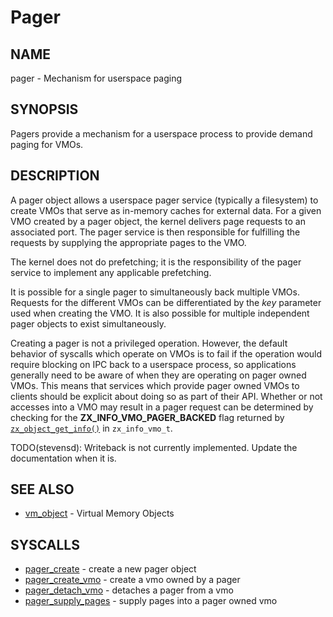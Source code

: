 # Pager

## NAME

pager - Mechanism for userspace paging

## SYNOPSIS

Pagers provide a mechanism for a userspace process to provide demand paging for VMOs.

## DESCRIPTION

A pager object allows a userspace pager service (typically a filesystem) to create VMOs that serve
as in-memory caches for external data. For a given VMO created by a pager object, the kernel
delivers page requests to an associated port. The pager service is then responsible for fulfilling
the requests by supplying the appropriate pages to the VMO.

The kernel does not do prefetching; it is the responsibility of the pager service to implement any
applicable prefetching.

It is possible for a single pager to simultaneously back multiple VMOs. Requests for the different
VMOs can be differentiated by the *key* parameter used when creating the VMO. It is also possible
for multiple independent pager objects to exist simultaneously.

Creating a pager is not a privileged operation. However, the default behavior of syscalls which
operate on VMOs is to fail if the operation would require blocking on IPC back to a userspace
process, so applications generally need to be aware of when they are operating on pager owned
VMOs. This means that services which provide pager owned VMOs to clients should be explicit about
doing so as part of their API. Whether or not accesses into a VMO may result in a pager request
can be determined by checking for the **ZX_INFO_VMO_PAGER_BACKED** flag returned by
[`zx_object_get_info()`] in `zx_info_vmo_t`.

TODO(stevensd): Writeback is not currently implemented. Update the documentation when it is.

## SEE ALSO

+ [vm_object](vm_object.md) - Virtual Memory Objects

## SYSCALLS

+ [pager_create](/docs/reference/syscalls/pager_create.md) - create a new pager object
+ [pager_create_vmo](/docs/reference/syscalls/pager_create_vmo.md) - create a vmo owned by a pager
+ [pager_detach_vmo](/docs/reference/syscalls/pager_detach_vmo.md) - detaches a pager from a vmo
+ [pager_supply_pages](/docs/reference/syscalls/pager_supply_pages.md) - supply pages into a pager owned vmo

[`zx_object_get_info()`]: /docs/reference/syscalls/object_get_info.md
